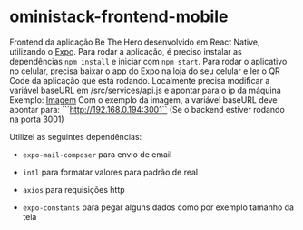 # oministack-frontend-mobile
Frontend da aplicação Be The Hero desenvolvido em React Native, utilizando o [Expo](https://expo.io/).
Para rodar a aplicação, é preciso instalar as dependências ```npm install``` e iniciar com ```npm start```. 
Para rodar o aplicativo no celular, precisa baixar o app do Expo na loja do seu celular e ler o QR Code da aplicação que está rodando.
Localmente precisa modificar a variável baseURL em /src/services/api.js e apontar para o ip da máquina
Exemplo: [Imagem](https://imgur.com/a/jVEmmxo "imagem exemplo")
Com o exemplo da imagem, a variável baseURL deve apontar para: ```http://192.168.0.194:3001`` (Se o backend estiver rodando na porta 3001)

Utilizei as seguintes dependências:
- ```expo-mail-composer``` para envio de email

- ```intl``` para formatar valores para padrão de real 

- ```axios``` para requisições http

- ```expo-constants``` para pegar alguns dados como por exemplo tamanho da tela
